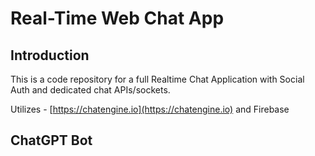 # Real-Time Web Chat App 

## Introduction

This is a code repository for a full Realtime Chat Application with Social Auth and dedicated chat APIs/sockets.

Utilizes - [https://chatengine.io](https://chatengine.io) and Firebase

## ChatGPT Bot
